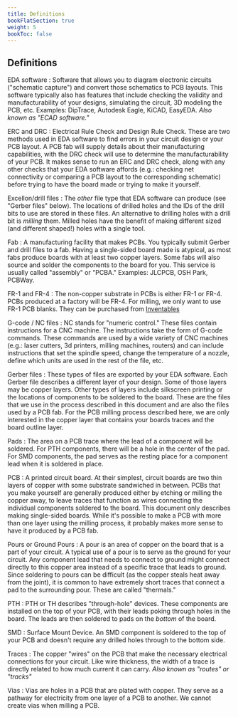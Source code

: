 ```yaml
---
title: Definitions
bookFlatSection: true
weight: 5
bookToc: false
---
```


## Definitions

EDA software
: Software that allows you to diagram electronic circuits ("schematic capture") and convert those schematics to PCB layouts. This software typically also has features that include checking the validity and manufacturability of your designs, simulating the circuit, 3D modeling the PCB, etc. Examples: DipTrace, Autodesk Eagle, KiCAD, EasyEDA. *Also known as "ECAD software."*

ERC and DRC
: Electrical Rule Check and Design Rule Check. These are two methods used in EDA software to find errors in your circuit design or your PCB layout. A PCB fab will supply details about their manufacturing capabilities, with the DRC check will use to determine the manufacturability of your PCB. It makes sense to run an ERC and DRC check, along with any other checks that your EDA software affords (e.g.: checking net connectivity or comparing a PCB layout to the corresponding schematic) before trying to have the board made or trying to make it yourself.

Excellon/drill files
: The *other* file type that EDA software can produce (see "Gerber files" below). The locations of drilled holes and the IDs of the drill bits to use are stored in these files. An alternative to drilling holes with a drill bit is *milling* them. Milled holes have the benefit of making different sized (and different shaped!) holes with a single tool.

Fab
: A manufacturing facility that makes PCBs. You typically submit Gerber and drill files to a fab. Having a single-sided board made is atypical, as most fabs produce boards with at least two copper layers. Some fabs will also source and solder the components to the board for you. This service is usually called "assembly" or "PCBA." Examples: JLCPCB, OSH Park, PCBWay.

FR-1 and FR-4
: The non-copper substrate in PCBs is either FR-1 or FR-4. PCBs produced at a factory will be FR-4. For milling, we only want to use FR-1 PCB blanks. They can be purchased from [Inventables](https://www.inventables.com/)

G-code / NC files
: NC stands for "numeric control." These files contain instructions for a CNC machine. The instructions take the form of G-code commands. These commands are used by a wide variety of CNC machines (e.g.: laser cutters, 3d printers, milling machines, routers) and can include instructions that set the spindle speed, change the temperature of a nozzle, define which units are used in the rest of the file, etc.

Gerber files
: These types of files are exported by your EDA software. Each Gerber file describes a different layer of your design. Some of those layers may be copper layers. Other types of layers include silkscreen printing or the locations of components to be soldered to the board. These are the files that we use in the process described in this document and are also the files used by a PCB fab. For the PCB milling process described here, we are only interested in the copper layer that contains your boards traces and the board outline layer.

Pads
: The area on a PCB trace where the lead of a component will be soldered. For PTH components, there will be a hole in the center of the pad. For SMD components, the pad serves as the resting place for a component lead when it is soldered in place.

PCB
: A printed circuit board. At their simplest, circuit boards are two thin layers of copper with some substrate sandwiched in between. PCBs that you make yourself are generally produced either by etching or milling the copper away, to leave traces that function as wires connecting the individual components soldered to the board. This document only describes making single-sided boards. While it's possible to make a PCB with more than one layer using the milling process, it probably makes more sense to have it produced by a PCB fab.

Pours or Ground Pours
: A pour is an area of copper on the board that is a part of your circuit. A typical use of a pour is to serve as the ground for your circuit. Any component lead that needs to connect to ground might connect directly to this copper area instead of a specific trace that leads to ground. Since soldering to pours can be difficult (as the copper steals heat away from the joint), it is common to have extremely short traces that connect a pad to the surrounding pour. These are called "thermals."

PTH
: PTH or TH describes "through-hole" devices. These components are installed on the top of your PCB, with their leads poking through holes in the board. The leads are then soldered to pads on the *bottom* of the board.

SMD
: Surface Mount Device. An SMD component is soldered to the top of your PCB and doesn't require any drilled holes through to the bottom side.

Traces
: The copper "wires" on the PCB that make the necessary electrical connections for your circuit. Like wire thickness, the width of a trace is directly related to how much current it can carry. *Also known as "routes" or "tracks"*

Vias
: Vias are holes in a PCB that are plated with copper. They serve as a pathway for electricity from one layer of a PCB to another. We cannot create vias when milling a PCB.
